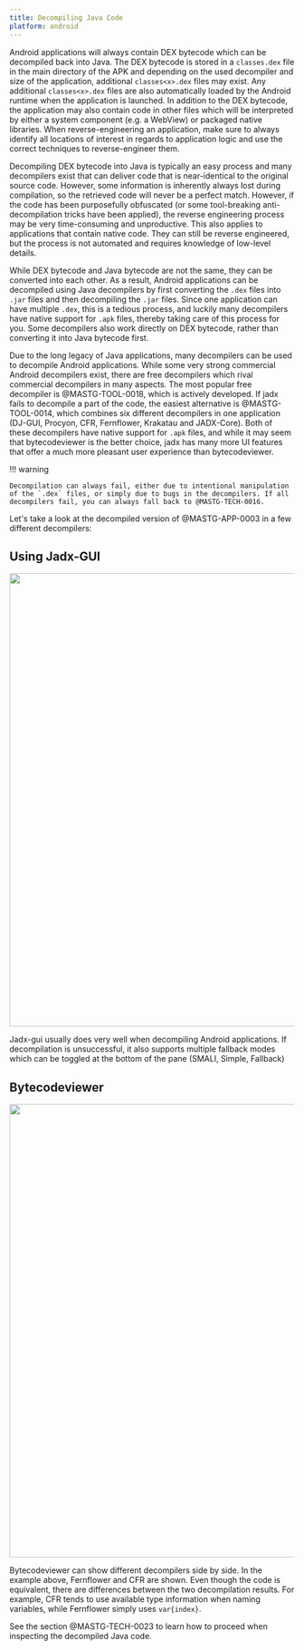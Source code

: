 ```yaml
---
title: Decompiling Java Code
platform: android
---
```


Android applications will always contain DEX bytecode which can be decompiled back into Java. The DEX bytecode is stored in a `classes.dex` file in the main directory of the APK and depending on the used decompiler and size of the application, additional `classes<x>.dex` files may exist. Any additional `classes<x>.dex` files are also automatically loaded by the Android runtime when the application is launched. In addition to the DEX bytecode, the application may also contain code in other files which will be interpreted by either a system component (e.g. a WebView) or packaged native libraries. When reverse-engineering an application, make sure to always identify all locations of interest in regards to application logic and use the correct techniques to reverse-engineer them.

Decompiling DEX bytecode into Java is typically an easy process and many decompilers exist that can deliver code that is near-identical to the original source code. However, some information is inherently always lost during compilation, so the retrieved code will never be a perfect match. However, if the code has been purposefully obfuscated (or some tool-breaking anti-decompilation tricks have been applied), the reverse engineering process may be very time-consuming and unproductive. This also applies to applications that contain native code. They can still be reverse engineered, but the process is not automated and requires knowledge of low-level details.

While DEX bytecode and Java bytecode are not the same, they can be converted into each other. As a result, Android applications can be decompiled using Java decompilers by first converting the `.dex` files into `.jar` files and then decompiling the `.jar` files. Since one application can have multiple `.dex`, this is a tedious process, and luckily many decompilers have native support for `.apk` files, thereby taking care of this process for you. Some decompilers also work directly on DEX bytecode, rather than converting it into Java bytecode first.

Due to the long legacy of Java applications, many decompilers can be used to decompile Android applications. While some very strong commercial Android decompilers exist, there are free decompilers which rival commercial decompilers in many aspects. The most popular free decompiler is @MASTG-TOOL-0018, which is actively developed. If jadx fails to decompile a part of the code, the easiest alternative is @MASTG-TOOL-0014, which combines six different decompilers in one application (DJ-GUI, Procyon, CFR, Fernflower, Krakatau and JADX-Core). Both of these decompilers have native support for `.apk` files, and while it may seem that bytecodeviewer is the better choice, jadx has many more UI features that offer a much more pleasant user experience than bytecodeviewer.

!!! warning

    Decompilation can always fail, either due to intentional manipulation of the `.dex` files, or simply due to bugs in the decompilers. If all decompilers fail, you can always fall back to @MASTG-TECH-0016.

Let's take a look at the decompiled version of @MASTG-APP-0003 in a few different decompilers:

## Using Jadx-GUI

<img src="Images/Techniques/0017-jadxgui.png" width="800px" />

Jadx-gui usually does very well when decompiling Android applications. If decompilation is unsuccessful, it also supports multiple fallback modes which can be toggled at the bottom of the pane (SMALI, Simple, Fallback)

## Bytecodeviewer

<img src="Images/Techniques/0017-bytecodeviewer.png" width="800px" />

Bytecodeviewer can show different decompilers side by side. In the example above, Fernflower and CFR are shown. Even though the code is equivalent, there are differences between the two decompilation results. For example, CFR tends to use available type information when naming variables, while Fernflower simply uses `var{index}`.

See the section @MASTG-TECH-0023 to learn how to proceed when inspecting the decompiled Java code.
